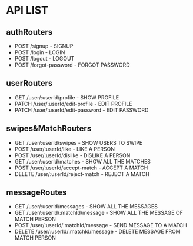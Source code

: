 # API LIST

## authRouters

- POST /signup - SIGNUP
- POST /login - LOGIN
- POST /logout - LOGOUT
- POST /forgot-password - FORGOT PASSWORD

## userRouters

- GET /user/:userId/profile - SHOW PROFILE
- PATCH /user/:userId/edit-profile - EDIT PROFILE
- PATCH /user/:userId/edit-password - EDIT PASSWORD

## swipes&MatchRouters

- GET /user/:userId/swipes - SHOW USERS TO SWIPE
- POST /user/:userId/like - LIKE A PERSON
- POST /user/:userId/dislike - DISLIKE A PERSON
- GET /user/:userId/matches - SHOW ALL THE MATCHES
- POST /user/:userId/accept-match - ACCEPT A MATCH
- DELETE /user/:userId/reject-match - REJECT A MATCH

## messageRoutes

- GET /user/:userId/messages - SHOW ALL THE MESSAGES
- GET /user/:userId/:matchId/message - SHOW ALL THE MESSAGE OF MATCH PERSON
- POST /user/:userId/:matchId/message - SEND MESSAGE TO A MATCH
- DELETE /user/:userId/:matchId/message - DELETE MESSAGE FROM MATCH PERSON

